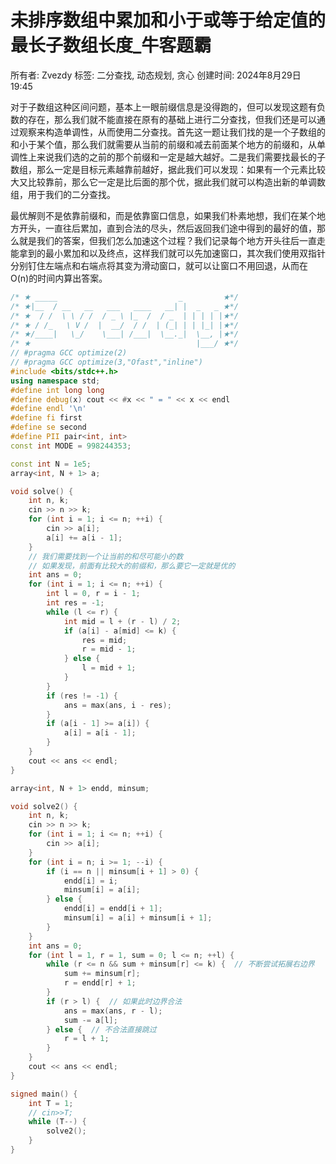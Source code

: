 # 未排序数组中累加和小于或等于给定值的最长子数组长度_牛客题霸

所有者: Zvezdy
标签: 二分查找, 动态规划, 贪心
创建时间: 2024年8月29日 19:45

对于子数组这种区间问题，基本上一眼前缀信息是没得跑的，但可以发现这题有负数的存在，那么我们就不能直接在原有的基础上进行二分查找，但我们还是可以通过观察来构造单调性，从而使用二分查找。首先这一题让我们找的是一个子数组的和小于某个值，那么我们就需要从当前的前缀和减去前面某个地方的前缀和，从单调性上来说我们选的之前的那个前缀和一定是越大越好。二是我们需要找最长的子数组，那么一定是目标元素越靠前越好，据此我们可以发现：如果有一个元素比较大又比较靠前，那么它一定是比后面的那个优，据此我们就可以构造出新的单调数组，用于我们的二分查找。

最优解则不是依靠前缀和，而是依靠窗口信息，如果我们朴素地想，我们在某个地方开头，一直往后累加，直到合法的尽头，然后返回我们途中得到的最好的值，那么就是我们的答案，但我们怎么加速这个过程？我们记录每个地方开头往后一直走能拿到的最小累加和以及终点，这样我们就可以先加速窗口，其次我们使用双指针分别钉住左端点和右端点将其变为滑动窗口，就可以让窗口不用回退，从而在O(n)的时间内算出答案。

```cpp
/* ★ _____                           _         ★*/
/* ★|__  / __   __   ___   ____   __| |  _   _ ★*/
/* ★  / /  \ \ / /  / _ \ |_  /  / _  | | | | |★*/
/* ★ / /_   \ V /  |  __/  / /  | (_| | | |_| |★*/
/* ★/____|   \_/    \___| /___|  \__._|  \__, |★*/
/* ★                                     |___/ ★*/
// #pragma GCC optimize(2)
// #pragma GCC optimize(3,"Ofast","inline")
#include <bits/stdc++.h>
using namespace std;
#define int long long
#define debug(x) cout << #x << " = " << x << endl
#define endl '\n'
#define fi first
#define se second
#define PII pair<int, int>
const int MODE = 998244353;

const int N = 1e5;
array<int, N + 1> a;

void solve() {
    int n, k;
    cin >> n >> k;
    for (int i = 1; i <= n; ++i) {
        cin >> a[i];
        a[i] += a[i - 1];
    }
    // 我们需要找到一个让当前的和尽可能小的数
    // 如果发现，前面有比较大的前缀和，那么要它一定就是优的
    int ans = 0;
    for (int i = 1; i <= n; ++i) {
        int l = 0, r = i - 1;
        int res = -1;
        while (l <= r) {
            int mid = l + (r - l) / 2;
            if (a[i] - a[mid] <= k) {
                res = mid;
                r = mid - 1;
            } else {
                l = mid + 1;
            }
        }
        if (res != -1) {
            ans = max(ans, i - res);
        }
        if (a[i - 1] >= a[i]) {
            a[i] = a[i - 1];
        }
    }
    cout << ans << endl;
}

array<int, N + 1> endd, minsum;

void solve2() {
    int n, k;
    cin >> n >> k;
    for (int i = 1; i <= n; ++i) {
        cin >> a[i];
    }
    for (int i = n; i >= 1; --i) {
        if (i == n || minsum[i + 1] > 0) {
            endd[i] = i;
            minsum[i] = a[i];
        } else {
            endd[i] = endd[i + 1];
            minsum[i] = a[i] + minsum[i + 1];
        }
    }
    int ans = 0;
    for (int l = 1, r = 1, sum = 0; l <= n; ++l) {
        while (r <= n && sum + minsum[r] <= k) {  // 不断尝试拓展右边界
            sum += minsum[r];
            r = endd[r] + 1;
        }
        if (r > l) {  // 如果此时边界合法
            ans = max(ans, r - l);
            sum -= a[l];
        } else {  // 不合法直接跳过
            r = l + 1;
        }
    }
    cout << ans << endl;
}

signed main() {
    int T = 1;
    // cin>>T;
    while (T--) {
        solve2();
    }
}

```